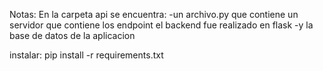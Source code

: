 Notas:
En la carpeta api se encuentra:
-un archivo.py que contiene un servidor que contiene los endpoint el backend fue realizado en flask
-y la base de datos de la aplicacion

instalar: pip install -r requirements.txt
